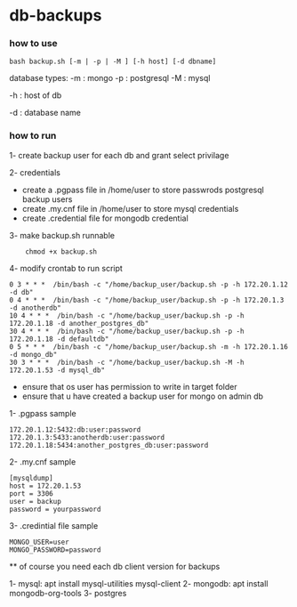 # db-backups


### how to use 
```bash backup.sh [-m | -p | -M ] [-h host] [-d dbname] ```

database types: 
-m : mongo 
-p : postgresql 
-M : mysql

-h : host of db

-d : database name 

### how to run 
1- create backup user for each db and grant select privilage

2- credentials
   - create a .pgpass file in /home/user to store passwrods postgresql backup users
   - create .my.cnf file in /home/user to store mysql credentials
   - create .credential file for mongodb credential

3- make backup.sh runnable 
```
    chmod +x backup.sh
```

4- modify crontab to run script
```
0 3 * * *  /bin/bash -c "/home/backup_user/backup.sh -p -h 172.20.1.12 -d db"
0 4 * * *  /bin/bash -c "/home/backup_user/backup.sh -p -h 172.20.1.3 -d anotherdb"
10 4 * * *  /bin/bash -c "/home/backup_user/backup.sh -p -h 172.20.1.18 -d another_postgres_db"
30 4 * * *  /bin/bash -c "/home/backup_user/backup.sh -p -h 172.20.1.18 -d defaultdb"
0 5 * * *  /bin/bash -c "/home/backup_user/backup.sh -m -h 172.20.1.16 -d mongo_db"
30 3 * * *  /bin/bash -c "/home/backup_user/backup.sh -M -h 172.20.1.53 -d mysql_db"
```

* ensure that os user has permission to write in target folder
* ensure that u have created a backup user for mongo on admin db 



1- .pgpass sample 
```
172.20.1.12:5432:db:user:password
172.20.1.3:5433:anotherdb:user:password
172.20.1.18:5434:another_postgres_db:user:password
```

2- .my.cnf sample 
```
[mysqldump]
host = 172.20.1.53
port = 3306
user = backup
password = yourpassword
```

3- .credintial file sample 
```
MONGO_USER=user
MONGO_PASSWORD=password
```

** of course you need each db client version for backups 

1- mysql: apt install mysql-utilities mysql-client
2- mongodb: apt install mongodb-org-tools
3- postgres
